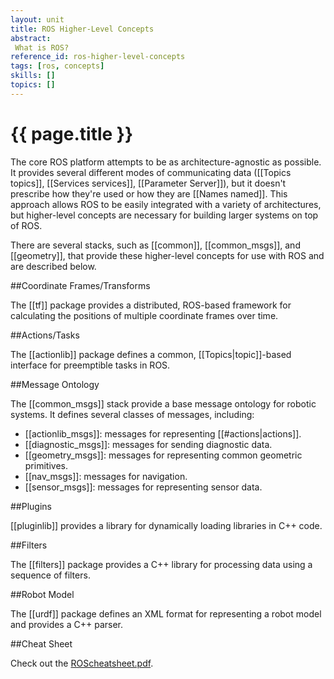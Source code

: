 ```yaml
---
layout: unit
title: ROS Higher-Level Concepts
abstract:
 What is ROS?
reference_id: ros-higher-level-concepts
tags: [ros, concepts]
skills: []
topics: []
---
```



# {{ page.title }}

The core ROS platform attempts to be as architecture-agnostic as possible. It provides several different modes of communicating data ([[Topics topics]], [[Services services]], [[Parameter Server]]), but it doesn't prescribe how they're used or how they are [[Names named]]. This approach allows ROS to be easily integrated with a variety of architectures, but higher-level concepts are necessary for building larger systems on top of ROS.

There are several stacks, such as [[common]], [[common_msgs]], and [[geometry]], that provide these higher-level concepts for use with ROS and are described below.

##Coordinate Frames/Transforms

The [[tf]] package provides a distributed, ROS-based framework for calculating the positions of multiple coordinate frames over time.

##Actions/Tasks

The [[actionlib]] package defines a common, [[Topics|topic]]-based interface for preemptible tasks in ROS.

##Message Ontology

The [[common_msgs]] stack provide a base message ontology for robotic systems. It defines several classes of messages, including:
 * [[actionlib_msgs]]: messages for representing [[#actions|actions]].  
 * [[diagnostic_msgs]]: messages for sending diagnostic data.  
 * [[geometry_msgs]]: messages for representing common geometric primitives.  
 * [[nav_msgs]]: messages for navigation.  
 * [[sensor_msgs]]: messages for representing sensor data.  

##Plugins

[[pluginlib]] provides a library for dynamically loading libraries in C++ code.

##Filters

The [[filters]] package provides a C++ library for processing data using a sequence of filters.

##Robot Model

The [[urdf]] package defines an XML format for representing a robot model and provides a C++ parser.

##Cheat Sheet

Check out the [ROScheatsheet.pdf](http://pr.willowgarage.com/downloads/ROScheatsheet.pdf|ROScheatsheet.pdf).



